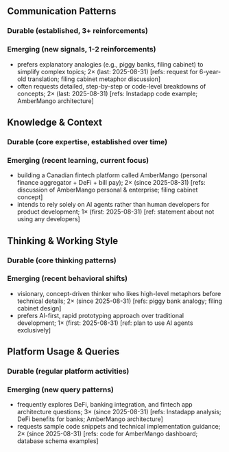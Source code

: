 ## Communication Patterns
### Durable (established, 3+ reinforcements)

### Emerging (new signals, 1-2 reinforcements)
- prefers explanatory analogies (e.g., piggy banks, filing cabinet) to simplify complex topics; 2× (last: 2025-08-31) [refs: request for 6-year-old translation; filing cabinet metaphor discussion]
- often requests detailed, step-by-step or code-level breakdowns of concepts; 2× (last: 2025-08-31) [refs: Instadapp code example; AmberMango architecture]

## Knowledge & Context
### Durable (core expertise, established over time)

### Emerging (recent learning, current focus)
- building a Canadian fintech platform called AmberMango (personal finance aggregator + DeFi + bill pay); 2× (since 2025-08-31) [refs: discussion of AmberMango personal & enterprise; filing cabinet concept]
- intends to rely solely on AI agents rather than human developers for product development; 1× (first: 2025-08-31) [ref: statement about not using any developers]

## Thinking & Working Style
### Durable (core thinking patterns)

### Emerging (recent behavioral shifts)
- visionary, concept-driven thinker who likes high-level metaphors before technical details; 2× (since 2025-08-31) [refs: piggy bank analogy; filing cabinet design]
- prefers AI-first, rapid prototyping approach over traditional development; 1× (first: 2025-08-31) [ref: plan to use AI agents exclusively]

## Platform Usage & Queries
### Durable (regular platform activities)

### Emerging (new query patterns)
- frequently explores DeFi, banking integration, and fintech app architecture questions; 3× (since 2025-08-31) [refs: Instadapp analysis; DeFi benefits for banks; AmberMango architecture]
- requests sample code snippets and technical implementation guidance; 2× (since 2025-08-31) [refs: code for AmberMango dashboard; database schema examples]